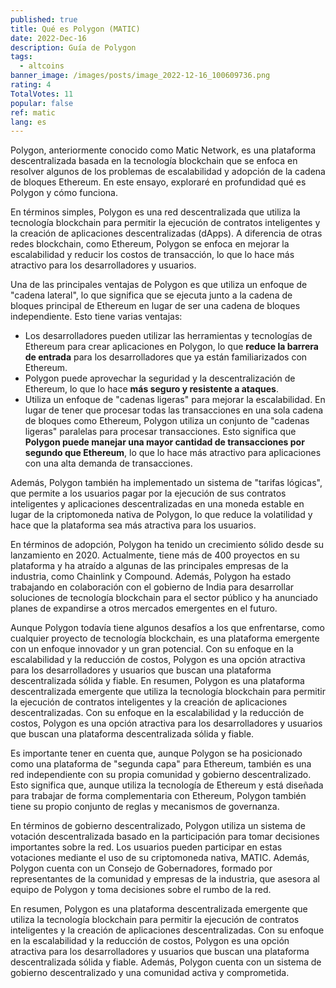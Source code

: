 ```yaml
---
published: true
title: Qué es Polygon (MATIC)
date: 2022-Dec-16
description: Guía de Polygon
tags:
  - altcoins
banner_image: /images/posts/image_2022-12-16_100609736.png
rating: 4
TotalVotes: 11
popular: false
ref: matic
lang: es
---
```

Polygon, anteriormente conocido como Matic Network, es una plataforma descentralizada basada en la tecnología blockchain que se enfoca en resolver algunos de los problemas de escalabilidad y adopción de la cadena de bloques Ethereum. En este ensayo, exploraré en profundidad qué es Polygon y cómo funciona.

En términos simples, Polygon es una red descentralizada que utiliza la tecnología blockchain para permitir la ejecución de contratos inteligentes y la creación de aplicaciones descentralizadas (dApps). A diferencia de otras redes blockchain, como Ethereum, Polygon se enfoca en mejorar la escalabilidad y reducir los costos de transacción, lo que lo hace más atractivo para los desarrolladores y usuarios.

Una de las principales ventajas de Polygon es que utiliza un enfoque de "cadena lateral", lo que significa que se ejecuta junto a la cadena de bloques principal de Ethereum en lugar de ser una cadena de bloques independiente. Esto tiene varias ventajas:

* Los desarrolladores pueden utilizar las herramientas y tecnologías de Ethereum para crear aplicaciones en Polygon, lo que **reduce la barrera de entrada** para los desarrolladores que ya están familiarizados con Ethereum.
* Polygon puede aprovechar la seguridad y la descentralización de Ethereum, lo que lo hace **más seguro y resistente a ataques**.
* Utiliza un enfoque de "cadenas ligeras" para mejorar la escalabilidad. En lugar de tener que procesar todas las transacciones en una sola cadena de bloques como Ethereum, Polygon utiliza un conjunto de "cadenas ligeras" paralelas para procesar transacciones. Esto significa que **Polygon puede manejar una mayor cantidad de transacciones por segundo que Ethereum**, lo que lo hace más atractivo para aplicaciones con una alta demanda de transacciones.

Además, Polygon también ha implementado un sistema de "tarifas lógicas", que permite a los usuarios pagar por la ejecución de sus contratos inteligentes y aplicaciones descentralizadas en una moneda estable en lugar de la criptomoneda nativa de Polygon, lo que reduce la volatilidad y hace que la plataforma sea más atractiva para los usuarios.

En términos de adopción, Polygon ha tenido un crecimiento sólido desde su lanzamiento en 2020. Actualmente, tiene más de 400 proyectos en su plataforma y ha atraído a algunas de las principales empresas de la industria, como Chainlink y Compound. Además, Polygon ha estado trabajando en colaboración con el gobierno de India para desarrollar soluciones de tecnología blockchain para el sector público y ha anunciado planes de expandirse a otros mercados emergentes en el futuro.

Aunque Polygon todavía tiene algunos desafíos a los que enfrentarse, como cualquier proyecto de tecnología blockchain, es una plataforma emergente con un enfoque innovador y un gran potencial. Con su enfoque en la escalabilidad y la reducción de costos, Polygon es una opción atractiva para los desarrolladores y usuarios que buscan una plataforma descentralizada sólida y fiable. En resumen, Polygon es una plataforma descentralizada emergente que utiliza la tecnología blockchain para permitir la ejecución de contratos inteligentes y la creación de aplicaciones descentralizadas. Con su enfoque en la escalabilidad y la reducción de costos, Polygon es una opción atractiva para los desarrolladores y usuarios que buscan una plataforma descentralizada sólida y fiable.

Es importante tener en cuenta que, aunque Polygon se ha posicionado como una plataforma de "segunda capa" para Ethereum, también es una red independiente con su propia comunidad y gobierno descentralizado. Esto significa que, aunque utiliza la tecnología de Ethereum y está diseñada para trabajar de forma complementaria con Ethereum, Polygon también tiene su propio conjunto de reglas y mecanismos de governanza.

En términos de gobierno descentralizado, Polygon utiliza un sistema de votación descentralizada basado en la participación para tomar decisiones importantes sobre la red. Los usuarios pueden participar en estas votaciones mediante el uso de su criptomoneda nativa, MATIC. Además, Polygon cuenta con un Consejo de Gobernadores, formado por representantes de la comunidad y empresas de la industria, que asesora al equipo de Polygon y toma decisiones sobre el rumbo de la red.

En resumen, Polygon es una plataforma descentralizada emergente que utiliza la tecnología blockchain para permitir la ejecución de contratos inteligentes y la creación de aplicaciones descentralizadas. Con su enfoque en la escalabilidad y la reducción de costos, Polygon es una opción atractiva para los desarrolladores y usuarios que buscan una plataforma descentralizada sólida y fiable. Además, Polygon cuenta con un sistema de gobierno descentralizado y una comunidad activa y comprometida.